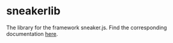 # sneakerlib
The library for the framework sneaker.js. Find the corresponding documentation [here](https://github.com/YeagerCS/sneaker.js).
